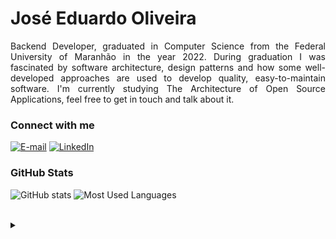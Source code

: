 <h1>
    <span>José Eduardo Oliveira</span>
</h1>

<p align="justify">Backend Developer, graduated in Computer Science from the Federal University of Maranhão in the year 2022. During graduation I was fascinated by software architecture, design patterns and how some well-developed approaches are used to develop quality, easy-to-maintain software. I'm currently studying The Architecture of Open Source Applications, feel free to get in touch and talk about it.</p>

<h3 align="left">Connect with me</h3>

[![E-mail](https://img.shields.io/badge/-Email-000?style=for-the-badge&logo=microsoft-outlook&logoColor=008DC0&color:FFF)](mailto:eduardo.jeso@gmail.com)
[![LinkedIn](https://img.shields.io/badge/-LinkedIn-000?style=for-the-badge&logo=linkedin&logoColor=008DC0&color:FFF)](https://www.linkedin.com/in/jeoliveira94/)

<h3 align="left">GitHub Stats</h3>

![GitHub stats](https://github-readme-stats-git-masterrstaa-rickstaa.vercel.app/api?username=jeoliveira94&hide_title=true&show_icons=true&include_all_commits=false&count_private=true&line_height=25&hide=issues&bg_color=000&title_color=008DC0&text_color=FFF&border_radius=3&border_color=008DC0&icon_color=008DC0&theme=transparent)
![Most Used Languages](https://github-readme-stats-git-masterrstaa-rickstaa.vercel.app/api/top-langs/?username=jeoliveira94&line_height=10&card_width=290&layout=compact&hide_title=false&count_private=true&langs_count=4&show_icons=true&title_color=008DC0&hide=html,css&bg_color=000&text_color=8B8B8B&border_radius=3&border_color=008DC0&count_private=true)

<br>

<details align="left">
  <summary></summary> 
  
  - Badges by <a href="https://shields.io/">shields.io</a><br>
  - GitHub Stats by <a href="https://github.com/anuraghazra/github-readme-stats">anuraghazra</a>
  
</details>
